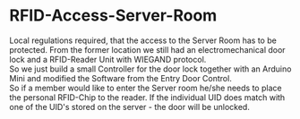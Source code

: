 # RFID-Access-Server-Room
Local regulations required, that the access to the Server Room has to be protected. From the former location we still had an electromechanical door lock and a RFID-Reader Unit with WIEGAND protocol.<br>
So we just build a small Controller for the door lock together with an Arduino Mini and modified the Software from the Entry Door Control.
<br>
So if a member would like to enter the Server room he/she needs to place the personal RFID-Chip to the reader. If the individual UID does match with one of the UID's stored on the server - the door will be unlocked.
